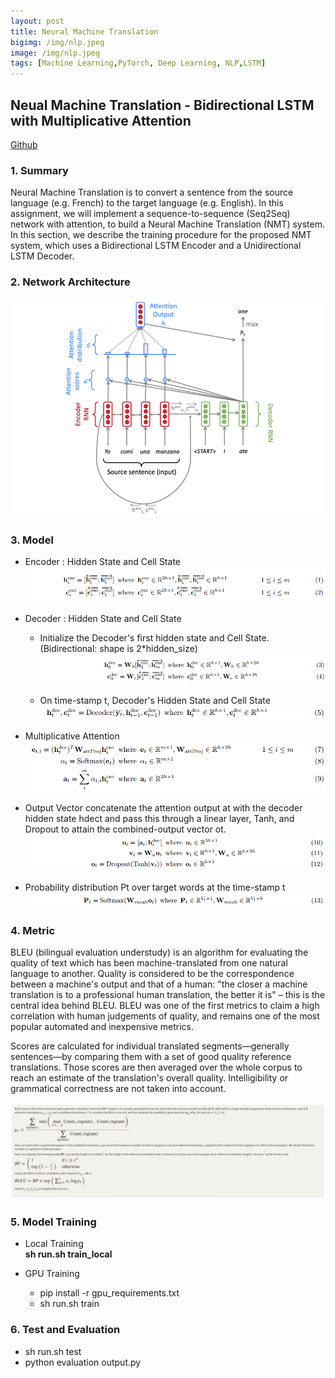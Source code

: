 ```yaml
---
layout: post
title: Neural Machine Translation
bigimg: /img/nlp.jpeg
image: /img/nlp.jpeg
tags: [Machine Learning,PyTorch, Deep Learning, NLP,LSTM]
---
```




## Neual Machine Translation - Bidirectional LSTM with Multiplicative Attention      

[Github](https://github.com/Pyligent/Neual-Machine-Translation)
### 1. Summary
Neural Machine Translation is to convert a sentence from the source language (e.g. French) to the target language (e.g. English). In this assignment, we will implement a sequence-to-sequence (Seq2Seq) network with attention, to build a Neural Machine Translation (NMT) system. In this section, we describe the training procedure for the proposed NMT system, which uses a Bidirectional LSTM Encoder and a Unidirectional LSTM Decoder.


### 2. Network Architecture
![img1](/img/nmt.png)

### 3. Model
- Encoder : Hidden State and Cell State
![img2](/img/hc.png)

- Decoder : Hidden State and Cell State
  - Initialize the Decoder's first hidden state and Cell State. (Bidirectional: shape is 2*hidden_size)
  ![img3](/img/de.png)
  
  - On time-stamp t, Decoder's Hidden State and Cell State
  ![img4](/img/de1.png)
  
- Multiplicative Attention
![img5](/img/mul.png)

- Output Vector 
concatenate the attention output at with the decoder hidden state hdect and pass this through a linear layer, Tanh, and Dropout to attain the combined-output vector ot.  
![img6](/img/ot.png)

- Probability distribution Pt over target words at the time-stamp t
![img7](/img/pt.png)

### 4. Metric

BLEU (bilingual evaluation understudy) is an algorithm for evaluating the quality of text which has been machine-translated from one natural language to another. Quality is considered to be the correspondence between a machine's output and that of a human: "the closer a machine translation is to a professional human translation, the better it is" – this is the central idea behind BLEU. BLEU was one of the first metrics to claim a high correlation with human judgements of quality, and remains one of the most popular automated and inexpensive metrics.

Scores are calculated for individual translated segments—generally sentences—by comparing them with a set of good quality reference translations. Those scores are then averaged over the whole corpus to reach an estimate of the translation's overall quality. Intelligibility or grammatical correctness are not taken into account.

![img8](/img/BLEU.png)

### 5. Model Training

- Local Training   
  **sh run.sh train_local**

- GPU Training   
  - pip install -r gpu_requirements.txt
  - sh run.sh train 
  
### 6. Test and Evaluation   
  - sh run.sh test
  - python evaluation output.py 
